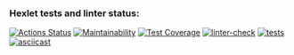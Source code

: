 ### Hexlet tests and linter status:
[![Actions Status](https://github.com/NikolyKa/python-project-lvl2/workflows/hexlet-check/badge.svg)](https://github.com/NikolyKa/python-project-lvl2/actions)
[![Maintainability](https://api.codeclimate.com/v1/badges/ca7b3feebf184ee01fa0/maintainability)](https://codeclimate.com/github/NikolyKa/python-project-lvl2/maintainability)
[![Test Coverage](https://api.codeclimate.com/v1/badges/ca7b3feebf184ee01fa0/test_coverage)](https://codeclimate.com/github/NikolyKa/python-project-lvl2/test_coverage)
[![linter-check](https://github.com/NikolyKa/python-project-lvl2/actions/workflows/linter-check.yml/badge.svg)](https://github.com/NikolyKa/python-project-lvl2/actions/workflows/linter-check.yml)
[![tests](https://github.com/NikolyKa/python-project-lvl2/actions/workflows/tests.yml/badge.svg)](https://github.com/NikolyKa/python-project-lvl2/actions/workflows/tests.yml)
[![asciicast](https://asciinema.org/a/HsItUdYHlmS8a6iZVbBu0xhFM.svg)](https://asciinema.org/a/HsItUdYHlmS8a6iZVbBu0xhFM)